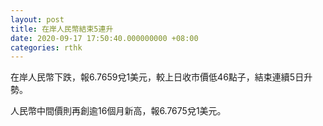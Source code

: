 ```yaml
---
layout: post
title: 在岸人民幣結束5連升
date: 2020-09-17 17:50:40.000000000 +08:00
categories: rthk
---
```


在岸人民幣下跌，報6.7659兌1美元，較上日收市價低46點子，結束連續5日升勢。

人民幣中間價則再創逾16個月新高，報6.7675兌1美元。
